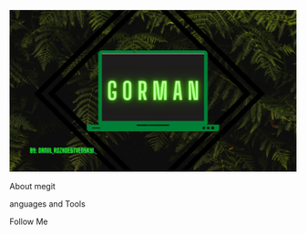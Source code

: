 [![Header](https://github.com/G0rman/G0rman/blob/main/assets/assets.png)](https://www.instagram.com/daniil_rozhdestvenskiy._/)

About megit 
   
anguages and Tools

Follow  Me




